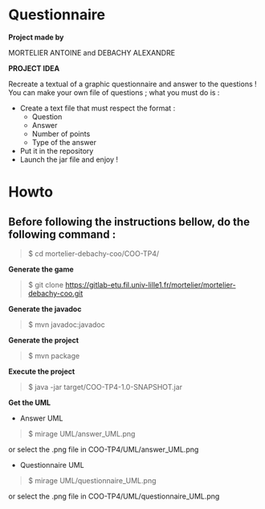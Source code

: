 # Questionnaire

**Project made by**

MORTELIER ANTOINE and DEBACHY ALEXANDRE

**PROJECT IDEA**

Recreate a textual of a graphic questionnaire and answer to the questions !
You can make your own file of questions ; what you must do is :

* Create a text file that must respect the format :
  * Question
  * Answer
  * Number of points
  * Type of the answer
* Put it in the <fichiers-questionnaire> repository
* Launch the jar file and enjoy !

# Howto

## Before following the instructions bellow, do the following command :

>$ cd mortelier-debachy-coo/COO-TP4/

**Generate the game**

>$ git clone https://gitlab-etu.fil.univ-lille1.fr/mortelier/mortelier-debachy-coo.git

**Generate the javadoc**

>$ mvn javadoc:javadoc

**Generate the project**

>$ mvn package

**Execute the project**

>$ java -jar target/COO-TP4-1.0-SNAPSHOT.jar

**Get the UML**

* Answer UML

>$ mirage UML/answer_UML.png

or select the .png file in COO-TP4/UML/answer_UML.png

* Questionnaire UML

>$ mirage UML/questionnaire_UML.png

or select the .png file in COO-TP4/UML/questionnaire_UML.png
